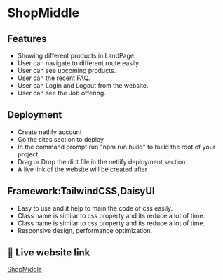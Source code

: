 # ShopMiddle




## Features

- Showing different products in LandPage.
- User can navigate to different route easily.
- User can see upcoming products.
- User can the recent FAQ.
- User can Login and Logout from the website.
- User can see the Job offering.

## Deployment

- Create netlify account 
- Go the sites section to deploy 
- In the command prompt run "npm run  build" to build the root of your project 
- Drag or Drop the dict file in the netlify deployment section 
- A live link of the website will be created after 

## Framework:TailwindCSS,DaisyUI

- Easy to use and it help to main the code of css easily. 
- Class name is similar to css property and its reduce a lot of time. 
- Class name is similar to css property and its reduce a lot of time. 
- Responsive design, performance optimization. 


## 🔗 Live website link
[ShopMiddle](https://inspiring-bonbon-d75367.netlify.app/)

